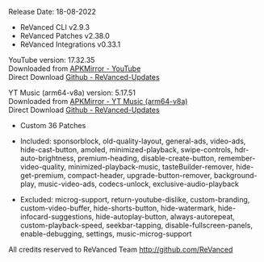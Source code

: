 Release Date: 18-08-2022
  
- ReVanced CLI v2.9.3  
- ReVanced Patches v2.38.0  
- ReVanced Integrations v0.33.1  

YouTube version: 17.32.35  
Downloaded from [APKMirror - YouTube](https://www.apkmirror.com/apk/google-inc/youtube/youtube-17-32-35-release/youtube-17-32-35-2-android-apk-download/)  
Direct Download [Github - ReVanced-Updates](https://github.com/jorgedasilva91/ReVanced-Updates/releases/download/16/ReVancedYouTube-v17.32.35.zip)  

YT Music (arm64-v8a) version: 5.17.51  
Downloaded from [APKMirror - YT Music (arm64-v8a)](https://www.apkmirror.com/apk/google-inc/youtube-music/youtube-music-5-17-51-release/youtube-music-5-17-51-2-android-apk-download/)  
Direct Download [Github - ReVanced-Updates](https://github.com/jorgedasilva91/ReVanced-Updates/releases/download/16/ReVancedYTMusic-v5.17.51-arm64-v8a.zip)  

- Custom 36 Patches  

- Included: sponsorblock, old-quality-layout, general-ads, video-ads, hide-cast-button, amoled, minimized-playback, swipe-controls, hdr-auto-brightness, premium-heading, disable-create-button, remember-video-quality, minimized-playback-music, tasteBuilder-remover, hide-get-premium, compact-header, upgrade-button-remover, background-play, music-video-ads, codecs-unlock, exclusive-audio-playback  

- Excluded: microg-support, return-youtube-dislike, custom-branding, custom-video-buffer, hide-shorts-button, hide-watermark, hide-infocard-suggestions, hide-autoplay-button, always-autorepeat, custom-playback-speed, seekbar-tapping, disable-fullscreen-panels, enable-debugging, settings, music-microg-support  

All credits reserved to ReVanced Team
http://github.com/ReVanced  
